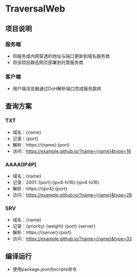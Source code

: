 # TraversalWeb
## 项目说明
### 服务端
* 将服务或内网穿透的地址与端口更新到域名服务商
* 将该项目静态网页部署到托管服务商
### 客户端
* 用户端浏览器通过DoH解析端口完成服务跳转
## 查询方案
### TXT
* 域名：{name}
* 记录：{port}
* 解析：https://{name}:{port}
* 访问：https://example.github.io/?name={name}&type=16
### AAAA(IP4P)
* 域名：{name}
* 记录：2001::{port}:{ipv4-hi16}:{ipv4-lo16}
* 解析：https://{ipv4}:{port}
* 访问：https://example.github.io/?name={name}&type=28
### SRV
* 域名：{name}
* 记录：{priority} {weight} {port} {server}
* 解析：https://{server}:{port}
* 访问：https://example.github.io/?name={name}&type=33
## 编译运行
* 使用package.json内scripts命令